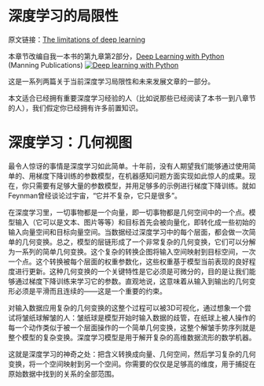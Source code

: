 # 深度学习的局限性
原文链接：[The limitations of deep learning](https://blog.keras.io/the-limitations-of-deep-learning.html)

本章节改编自我一本书的第九章第2部分，[Deep Learning with Python](https://www.manning.com/books/deep-learning-with-python?a_aid=keras&a_bid=76564dff) (Manning Publications)
[![Deep learning with Python](https://blog.keras.io/img/deep_learning_with_python_cover_thumbnail.png)](https://www.manning.com/books/deep-learning-with-python?a_aid=keras&a_bid=76564dff)

这是一系列两篇关于当前深度学习局限性和未来发展文章的一部分。

本文适合已经拥有重要深度学习经验的人（比如说那些已经阅读了本书一到八章节的人），我们假定你已经拥有许多前置知识。

# 深度学习：几何视图
最令人惊讶的事情是深度学习如此简单。十年前，没有人期望我们能够通过使用简单的、用梯度下降训练的参数模型，在机器感知问题方面实现如此惊人的成果。现在，你只需要有足够大量的参数模型，并用足够多的示例进行梯度下降训练。就如Feynman曾经谈论过宇宙，“它并不复杂，它只是很多”。

在深度学习里，一切事物都是一个向量，即一切事物都是几何空间中的一个点。模型输入（它可以是文本、图片等等）和目标首先会被向量化，即转化成一些初始的输入向量空间和目标向量空间。当数据经过深度学习中的每个层面，都会做一次简单的几何变换。总之，模型的层链形成了一个非常复杂的几何变换，它们可以分解为一系列的简单几何变换。这个复杂的转换企图将输入空间映射到目标空间，一次一个点。这个转换被每个层面的权重参数化，这些权重基于模型当前表现的良好程度进行更新。这种几何变换的一个关键特性是它必须是可微分的，目的是让我们能够通过梯度下降训练来学习它的参数。直观地说，这意味着从输入到输出的几何变形必须是平滑而且连续的——这是一个重要的约束。

对输入数据应用复杂的几何变换的这整个过程可以被3D可视化，通过想象一个尝试将皱纸球解皱的人：皱纸球是模型开始时输入数据的歧管，在纸球上被人操作的每一个动作类似于被一个层面操作的一个简单几何变换，这整个解皱手势序列就是整个模型的复杂变换。深度学习模型是用于解开复杂的高维数据流形的数学机器。

这就是深度学习的神奇之处：把含义转换成向量、几何空间，然后学习复杂的几何变换，将一个空间映射到另一个空间。你需要的仅仅是足够高的维度，用于捕捉在原始数据中找到的关系的全部范围。


